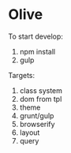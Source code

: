# Olive

To start develop:
1. npm install
2. gulp

Targets:
1. class system
2. dom from tpl
3. theme
4. grunt/gulp
5. browserify
6. layout
7. query